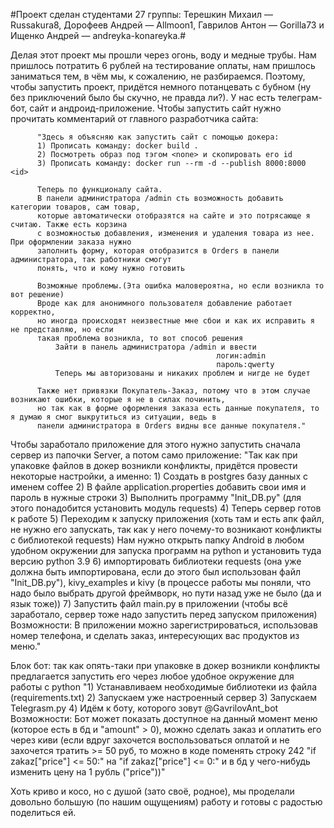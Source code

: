 #Проект сделан студентами 27 группы: Терешкин Михаил — Russakura8, Дорофеев Андрей — Allmoon1, Гаврилов Антон — Gorilla73 и Ищенко Андрей — andreyka-konareyka.#

Делая этот проект мы прошли через огонь, воду и медные трубы. Нам пришлось потратить 6 рублей на тестирование оплаты, нам пришлось заниматься тем, в чём мы, к сожалению, не разбираемся.
Поэтому, чтобы запустить проект, придётся немного потанцевать с бубном (ну без приключений было бы скучно, не правда ли?). 
У нас есть телеграм-бот, сайт и андроид-приложение.
Чтобы запустить сайт нужно прочитать комментарий от главного разработчика сайта:

          "Здесь я объясняю как запустить сайт с помощью докера:
          1) Прописать команду: docker build .
          2) Посмотреть образ под тэгом <none> и скопировать его id
          3) Прописать команду: docker run --rm -d --publish 8000:8000 <id>

          Теперь по функционалу сайта.
          В панели администратора /admin сть возможность добавить категории товаров, сам товар,
          которые автоматически отобразятся на сайте и это потрясающе я считаю. Также есть корзина
          с возможностью добавления, изменения и удаления товара из нее. При оформлении заказа нужно
          заполнить форму, которая отобразится в Orders в панели администратора, так работники смогут
          понять, что и кому нужно готовить

          Возможные проблемы.(Эта ошибка маловероятна, но если возникла то вот решение)
          Вроде как для анонимного пользователя добавление работает корректно,
          но иногда происходят неизвестные мне сбои и как их исправить я не представляю, но если
          такая проблема возникла, то вот способ решения
              Зайти в панель администратора /admin и ввести
                                                  логин:admin
                                                  пароль:qwerty
              Теперь мы авторизованы и никаких проблем и нигде не будет

          Также нет привязки Покупатель-Заказ, потому что в этом случае возникают ошибки, которые я не в силах починить,
          но так как в форме оформления заказа есть данные покупателя, то я думаю я смог выкрутиться из ситуации, ведь в
          панели администратора в Orders видны все данные покупателя."

Чтобы заработало приложение для этого нужно запустить сначала сервер из папочки Server, а потом само приложение: 
          "Так как при упаковке файлов в докер возникли конфликты, придётся провести некоторые настройки, а именно:
          1) Создать в postgres базу данных с именем coffee
          2) В файле application.properties добавить свои имя и пароль в нужные строки
          3) Выполнить программу "Init_DB.py" (для этого понадобится установить модуль requests)
          4) Теперь сервер готов к работе
          5) Переходим к запуску приложения (хоть там и есть апк файл, не нужно его запускать, так как у него почему-то возникают конфликты с библиотекой requests)
             Нам нужно открыть папку Android в любом удобном окружении для запуска программ на python и установить туда версию python 3.9
          6) импортировать библиотеки requests (она уже должна быть импортирована, если до этого был использован файл "Init_DB.py"), kivy_examples и kivy (в процессе работы 
             мы поняли, что надо было выбрать другой фреймворк, но пути назад уже не было (да и язык тоже))
          7) Запустить файл main.py в приложении (чтобы всё заработало, сервер тоже надо запустить перед запуском приложения)
          Возможности:
          В приложении можно зарегистрироваться, использовав номер телефона, и сделать заказ, интересующих вас продуктов из меню."

Блок бот: так как опять-таки при упаковке в докер возникли конфликты предлагается запустить его через любое удобное окружение для работы с python
"1) Устанавливаем необходимые библиотеки из файла (requirements.txt) 
2) Запускаем уже настроенный сервер
3) Запускаем Telegrasm.py
4) Идём к боту, которого зовут @GavrilovAnt_bot
Возможности:
Бот может показать доступное на данный момент меню (которое есть в бд и "amount" > 0), можно сделать заказ и оплатить его через киви (если вдруг захочется воспользоваться оплатой
и не захочется тратить >= 50 руб, то можно в коде поменять строку 242 "if zakaz["price"] <= 50:" на "if zakaz["price"] <= 0:" и в бд у чего-нибудь изменить цену на 
1 рубль ("price"))"

Хоть криво и косо, но с душой (зато своё, родное), мы проделали довольно большую (по нашим ощущениям) работу и готовы с радостью поделиться ей.           
             

